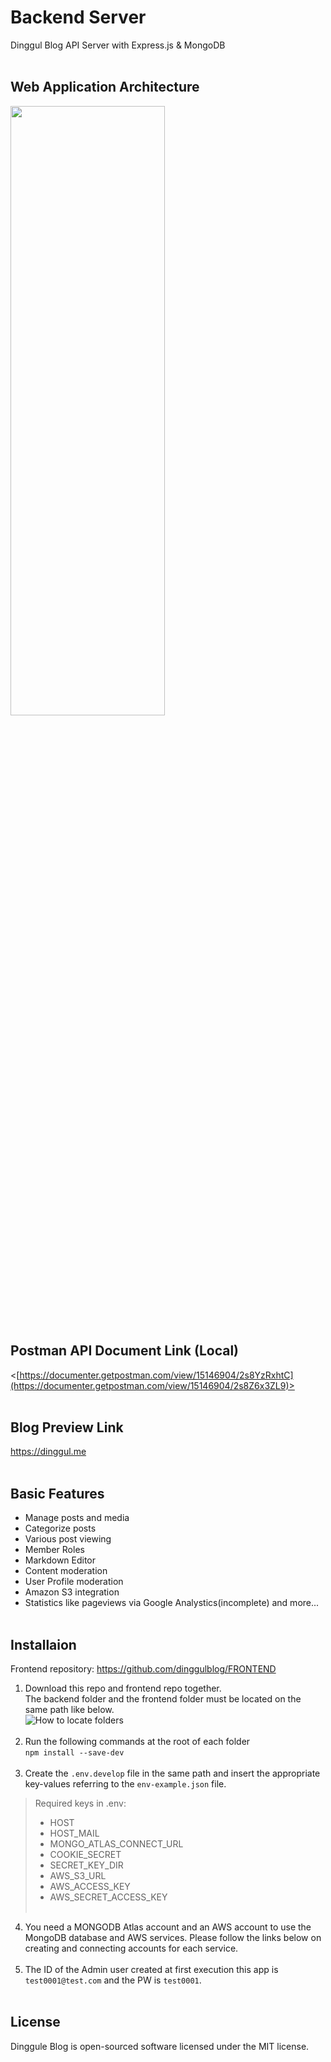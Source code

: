 # Backend Server
Dinggul Blog API Server with Express.js &amp; MongoDB
<br><br>
## Web Application Architecture
<img src="https://user-images.githubusercontent.com/56054637/230785846-035d41a7-fedd-4f46-846b-2937bb65a380.png" width="70%" height="50%">

## Postman API Document Link (Local)
<[https://documenter.getpostman.com/view/15146904/2s8YzRxhtC](https://documenter.getpostman.com/view/15146904/2s8Z6x3ZL9)>
<br><br>
## Blog Preview Link
<https://dinggul.me>
<br><br>
## Basic Features
+ Manage posts and media
+ Categorize posts
+ Various post viewing
+ Member Roles
+ Markdown Editor
+ Content moderation
+ User Profile moderation
+ Amazon S3 integration
+ Statistics like pageviews via Google Analystics(incomplete)
and more...
<br><br>
## Installaion
Frontend repository: <https://github.com/dinggulblog/FRONTEND> <br>

1. Download this repo and frontend repo together.<br>
The backend folder and the frontend folder must be located on the same path like below.<br>
![How to locate folders](https://user-images.githubusercontent.com/56054637/206503039-3351861d-b55c-4146-a781-dbde6cdc32cd.PNG)
<br><br>
2. Run the following commands at the root of each folder<br>
``` npm install --save-dev ```
<br><br>
3. Create the ```.env.develop``` file in the same path and insert the appropriate key-values referring to the ```env-example.json``` file.<br>
> Required keys in .env:
> + HOST
> + HOST_MAIL
> + MONGO_ATLAS_CONNECT_URL
> + COOKIE_SECRET
> + SECRET_KEY_DIR
> + AWS_S3_URL
> + AWS_ACCESS_KEY
> + AWS_SECRET_ACCESS_KEY
<br><br>
4. You need a MONGODB Atlas account and an AWS account to use the MongoDB database and AWS services. Please follow the links below on creating and connecting accounts for each service.
<br><br>
5. The ID of the Admin user created at first execution this app is ``` test0001@test.com ``` and the PW is ``` test0001 ```.
<br><br>
## License
Dinggule Blog is open-sourced software licensed under the MIT license.

